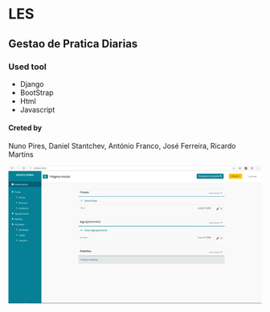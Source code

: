 # LES

## Gestao de Pratica Diarias

### Used tool

 - Django
 - BootStrap
 - Html
 - Javascript

#### Creted by
 Nuno Pires, Daniel Stantchev, António Franco, José Ferreira, Ricardo Martins
 
![alt text](https://raw.githubusercontent.com/tonyamf/LES/master/LES.png)


